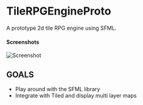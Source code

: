 # TileRPGEngineProto

A prototype 2d tile RPG engine using SFML.

#### Screenshots
![Screenshot](/ScreenShots/Proto12.png)

GOALS
----
- Play around with the SFML library
- Integrate with Tiled and display multi layer maps
